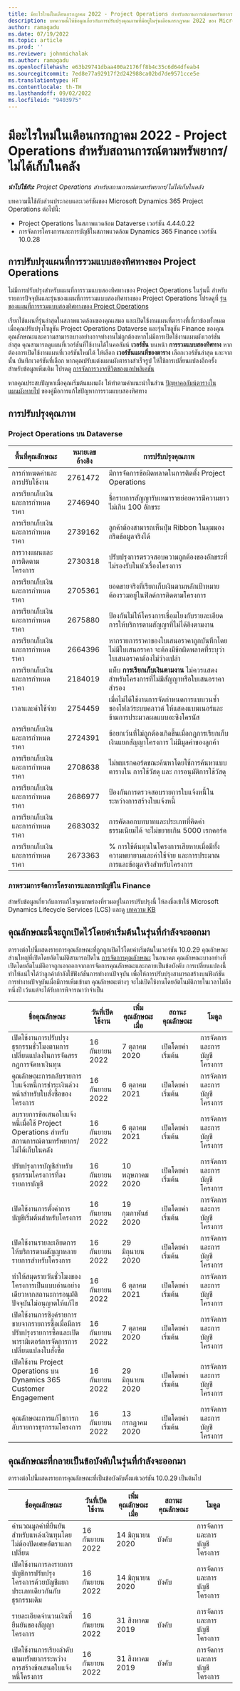 ```yaml
---
title: มีอะไรใหม่ในเดือนกรกฎาคม 2022 - Project Operations สำหรับสถานการณ์ตามทรัพยากร/ไม่ได้เก็บในคลัง
description: บทความนี้ให้ข้อมูลเกี่ยวกับการปรับปรุงคุณภาพที่มีอยู่ในรุ่นเดือนกรกฎาคม 2022 ของ Microsoft Dynamics 365 Project Operations สำหรับสถานการณ์ตามทรัพยากร/ไม่ได้เก็บในคลัง
author: ramagadu
ms.date: 07/19/2022
ms.topic: article
ms.prod: ''
ms.reviewer: johnmichalak
ms.author: ramagadu
ms.openlocfilehash: e63b29741dbaa400a2176ff8b4c35c6d64dfeab4
ms.sourcegitcommit: 7ed8e77a92917f2d242988ca02bd7de9571cce5e
ms.translationtype: HT
ms.contentlocale: th-TH
ms.lasthandoff: 09/02/2022
ms.locfileid: "9403975"
---
```

# <a name="whats-new-july-2022---project-operations-for-resourcenon-stocked-based-scenarios"></a>มีอะไรใหม่ในเดือนกรกฎาคม 2022 - Project Operations สำหรับสถานการณ์ตามทรัพยากร/ไม่ได้เก็บในคลัง

_**นำไปใช้กับ:** Project Operations สำหรับสถานการณ์ตามทรัพยากร/ไม่ได้เก็บในคลัง_

บทความนี้ใช้กับส่วนประกอบและเวอร์ชันของ Microsoft Dynamics 365 Project Operations ต่อไปนี้:

- Project Operations ในสภาพแวดล้อม Dataverse เวอร์ชัน 4.44.0.22
- การจัดการโครงการและการบัญชีในสภาพแวดล้อม Dynamics 365 Finance เวอร์ชัน 10.0.28

## <a name="project-operations-dual-write-maps-updates"></a>การปรับปรุงแผนที่การรวมแบบสองทิศทางของ Project Operations

ไม่มีการปรับปรุงสำหรับแผนที่การรวมแบบสองทิศทางของ Project Operations ในรุ่นนี้ สำหรับรายการปัจจุบันและรุ่นของแผนที่การรวมแบบสองทิศทางของ Project Operations โปรดดูที่ [รุ่นของแผนที่การรวมแบบสองทิศทางของ Project Operations](../environment/resource-dual-write-maps.md)

เรียกใช้แผนที่รุ่นล่าสุดในสภาพแวดล้อมของคุณเสมอ และเปิดใช้งานแผนที่ตารางที่เกี่ยวข้องทั้งหมดเมื่อคุณปรับปรุงโซลูชัน Project Operations Dataverse และรุ่นโซลูชัน Finance ของคุณ คุณลักษณะและความสามารถบางอย่างอาจทำงานไม่ถูกต้องหากไม่มีการเปิดใช้งานแผนผังเวอร์ชันล่าสุด คุณสามารถดูแผนที่เวอร์ชันที่ใช้งานได้ในคอลัมน์ **เวอร์ชัน** บนหน้า **การรวมแบบสองทิศทาง** หากต้องการเปิดใช้งานแผนที่เวอร์ชันใหม่ได้ ให้เลือก **เวอร์ชันแผนที่ของตาราง** เลือกเวอร์ชันล่าสุด และจากนั้น บันทึกเวอร์ชันที่เลือก หากคุณปรับแต่งแผนผังตารางสำเร็จรูป ให้ใช้การเปลี่ยนแปลงอีกครั้ง สำหรับข้อมูลเพิ่มเติม โปรดดู [การจัดการวงจรชีวิตของแอปพลิเคชัน](/dynamics365/fin-ops-core/dev-itpro/data-entities/dual-write/app-lifecycle-management)

หากคุณประสบปัญหาเมื่อคุณเริ่มต้นแผนผัง ให้ทำตามคำแนะนำในส่วน [ปัญหาคอลัมน์ตารางในแผนผังหายไป](/dynamics365/fin-ops-core/dev-itpro/data-entities/dual-write/dual-write-troubleshooting-finops-upgrades#missing-table-columns-issue-on-maps) ของคู่มือการแก้ไขปัญหาการรวมแบบสองทิศทาง

## <a name="quality-updates"></a>การปรับปรุงคุณภาพ

### <a name="project-operations-on-dataverse"></a>Project Operations บน Dataverse

| พื้นที่คุณลักษณะ | หมายเลขอ้างอิง | การปรับปรุงคุณภาพ |
| --- | --- | --- |
| การกำหนดค่าและการปรับใช้งาน | 2761472 | มีการจัดการข้อผิดพลาดในการติดตั้ง Project Operations |
| การเรียกเก็บเงินและการกำหนดราคา | 2746940 | ชื่อรายการสัญญารับเหมารายย่อยควรมีความยาวไม่เกิน 100 อักขระ |
| การเรียกเก็บเงินและการกำหนดราคา | 2739162 | ลูกค้าต้องสามารถเห็นปุ่ม Ribbon ในมุมมองกริดข้อมูลจริงได้ |
| การวางแผนและการติดตามโครงการ | 2730318 | ปรับปรุงการตรวจสอบความถูกต้องของอักขระที่ไม่รองรับในหัวเรื่องโครงการ |
| การเรียกเก็บเงินและการกำหนดราคา | 2705361 | ยอดขายจริงที่เรียกเก็บเงินตามหลักเป้าหมายต้องรวมอยู่ในฟิลด์การติดตามโครงการ |
| การเรียกเก็บเงินและการกำหนดราคา | 2675880 | ป้องกันไม่ให้โครงการเชื่อมโยงกับรายละเอียดการให้บริการตามสัญญาที่ไม่ได้อิงตามงาน |
| การเรียกเก็บเงินและการกำหนดราคา | 2664396 | หากรายการราคาของใบเสนอราคาถูกบันทึกโดยไม่มีใบเสนอราคา จะต้องมีข้อผิดพลาดที่ระบุว่าใบเสนอราคาต้องไม่ว่างเปล่า |
| การเรียกเก็บเงินและการกำหนดราคา | 2184019 | แท็บ **การเรียกเก็บเงินตามงาน** ไม่ควรแสดงสำหรับโครงการที่ไม่มีสัญญาหรือใบเสนอราคาสำรอง |
| เวลาและค่าใช้จ่าย | 2754459 | เมื่อไม่ได้ใช้งานการจัดกำหนดการแบบวนซ้ำของโฟลว์ระบบคลาวด์ ให้แสดงแบนเนอร์และข้ามการประมวลผลแบบอะซิงโครนัส |
| การเรียกเก็บเงินและการกำหนดราคา | 2724391 | ข้อยกเว้นที่ไม่ถูกต้องเกิดขึ้นเมื่อกฎการเรียกเก็บเงินแยกสัญญาโครงการ ไม่มีมูลค่าของลูกค้า |
| การเรียกเก็บเงินและการกำหนดราคา | 2708638 | ไม่พบเรกคอร์ดขณะค้นหาโดยใช้การค้นหาแบบตารางใน การใช้วัสดุ และ การอนุมัติการใช้วัสดุ|
| การเรียกเก็บเงินและการกำหนดราคา | 2686977 | ป้องกันการตรวจสอบรายการใบแจ้งหนี้ในระหว่างการสร้างใบแจ้งหนี้ |
| การเรียกเก็บเงินและการกำหนดราคา | 2683032 | การคัดลอกบทบาทและประเภทที่คิดค่าธรรมเนียมได้ จะไม่ขยายเกิน 5000 เรกคอร์ด|
| การเรียกเก็บเงินและการกำหนดราคา | 2673363 | % การใช้ต้นทุนในโครงการเสียหายเมื่อมีทั้งความพยายามและค่าใช้จ่าย และการประมาณการและข้อมูลจริงสำหรับโครงการ |

### <a name="project-management-and-accounting-in-finance"></a>ภาพรวมการจัดการโครงการและการบัญชีใน Finance

สำหรับข้อมูลเกี่ยวกับการแก้ไขจุดบกพร่องที่รวมอยู่ในการปรับปรุงนี้ ให้ลงชื่อเข้าใช้ Microsoft Dynamics Lifecycle Services (LCS) และดู [บทความ KB](https://fix.lcs.dynamics.com/Issue/Details?bugId=694438)

## <a name="features-turned-on-by-default-in-upcoming-release"></a>คุณลักษณะนี้จะถูกเปิดไว้โดยค่าเริ่มต้นในรุ่นที่กำลังจะออกมา

ตารางต่อไปนี้แสดงรายการคุณลักษณะที่ถูกถูกเปิดไว้โดยค่าเริ่มต้นในเวอร์ชัน 10.0.29 คุณลักษณะส่วนใหญ่ที่เปิดโดยอัตโนมัติสามารถปิดใน [การจัดการคุณลักษณะ](/dynamics365/fin-ops-core/fin-ops/get-started/feature-management/feature-management-overview) ในอนาคต คุณลักษณะบางอย่างที่เปิดโดยอัตโนมัติอาจถูกเอาออกจากการจัดการคุณลักษณะและกลายเป็นข้อบังคับ การเปลี่ยนแปลงนี้ทำให้แน่ใจได้ว่าลูกค้ากำลังใช้ฟังก์ชันการทำงานปัจจุบัน เพื่อให้การปรับปรุงสามารถสร้างบนฟังก์ชันการทำงานปัจจุบันเมื่อมีการเพิ่มเข้ามา คุณลักษณะต่างๆ จะไม่เปิดใช้งานโดยอัตโนมัติภายในเวลาไม่ถึงหนึ่งปี เว้นแต่จะได้รับการพิจารณาว่าจำเป็น

| ชื่อคุณลักษณะ | วันที่เปิดใช้งาน | เพิ่มคุณลักษณะเมื่อ | สถานะคุณลักษณะ | โมดูล |
| --- | --- | --- |--- |--- |
| เปิดใช้งานการปรับปรุงธุรกรรมชั่วโมงตามการเปลี่ยนแปลงในการจัดสรรกฎการจัดหาเงินทุน | 16 กันยายน 2022 | 7 ตุลาคม 2020 | เปิดโดยค่าเริ่มต้น | การจัดการและการบัญชีโครงการ |
| คุณลักษณะการกลับรายการใบแจ้งหนี้การชำระเงินล่วงหน้าสำหรับใบสั่งซื้อของโครงการ | 16 กันยายน 2022 | 6 ตุลาคม 2021 | เปิดโดยค่าเริ่มต้น | การจัดการและการบัญชีโครงการ |
| ลบรายการข้อเสนอใบแจ้งหนี้เมื่อใช้ Project Operations สำหรับสถานการณ์ตามทรัพยากร/ไม่ได้เก็บในคลัง | 16 กันยายน 2022 | 6 ตุลาคม 2021 | เปิดโดยค่าเริ่มต้น | การจัดการและการบัญชีโครงการ |
| ปรับปรุงการบัญชีสำหรับธุรกรรมโครงการที่ลงรายการบัญชี | 16 กันยายน 2022 | 10 พฤษภาคม 2020 | เปิดโดยค่าเริ่มต้น | การจัดการและการบัญชีโครงการ |
| เปิดใช้งานการตั้งค่าการบัญชีเริ่มต้นสำหรับโครงการ | 16 กันยายน 2022 | 19 กุมภาพันธ์ 2020 | เปิดโดยค่าเริ่มต้น | การจัดการและการบัญชีโครงการ |
| เปิดใช้งานรายละเอียดการให้บริการตามสัญญาหลายรายการสำหรับโครงการ | 16 กันยายน 2022 | 29 มิถุนายน 2020 | เปิดโดยค่าเริ่มต้น | การจัดการและการบัญชีโครงการ |
| ทำให้สมุดรายวันชั่วโมงของโครงการเป็นแบบอ่านอย่างเดียวหากสถานะการอนุมัติปัจจุบันไม่อนุญาตให้แก้ไข | 16 กันยายน 2022 | 6 ตุลาคม 2021 | เปิดโดยค่าเริ่มต้น | การจัดการและการบัญชีโครงการ |
| เปิดใช้งานการซิงค์รายการขายจากรายการซื้อเมื่อมีการปรับปรุงรายการซื้อและเปิดพารามิเตอร์การจัดการการเปลี่ยนแปลงใบสั่งซื้อ | 16 กันยายน 2022 | 7 ตุลาคม 2020 | เปิดโดยค่าเริ่มต้น | การจัดการและการบัญชีโครงการ |
| เปิดใช้งาน Project Operations บน Dynamics 365 Customer Engagement | 16 กันยายน 2022 | 29 มิถุนายน 2020 | เปิดโดยค่าเริ่มต้น | การจัดการและการบัญชีโครงการ |
| คุณลักษณะการแก้ไขการกลับรายการธุรกรรมโครงการ | 16 กันยายน 2022 | 13 กรกฎาคม 2020 | เปิดโดยค่าเริ่มต้น | การจัดการและการบัญชีโครงการ |

## <a name="features-that-become-mandatory-in-the-upcoming-release"></a>คุณลักษณะที่กลายเป็นข้อบังคับในรุ่นที่กำลังจะออกมา

ตารางต่อไปนี้แสดงรายการคุณลักษณะที่เป็นข้อบังคับตั้งแต่เวอร์ชัน 10.0.29 เป็นต้นไป

| ชื่อคุณลักษณะ | วันที่เปิดใช้งาน | เพิ่มคุณลักษณะเมื่อ | สถานะคุณลักษณะ | โมดูล |
| --- | --- | --- | --- | --- |
| คำนวณมูลค่าที่ยืนยันสำหรับแหล่งเงินทุนโดยไม่ต้องปัดเศษอัตราแลกเปลี่ยน | 16 กันยายน 2022 | 14 มิถุนายน 2020 | บังคับ | การจัดการและการบัญชีโครงการ |
| เปิดใช้งานการลงรายการบัญชีการปรับปรุงโครงการด้วยบัญชีแยกประเภทเดียวกันกับธุรกรรมเดิม | 16 กันยายน 2022 | 14 มิถุนายน 2020 | บังคับ | การจัดการและการบัญชีโครงการ |
| รายละเอียดจำนวนเงินที่ยืนยันของสัญญาโครงการ | 16 กันยายน 2022 | 31 สิงหาคม 2019 | บังคับ | การจัดการและการบัญชีโครงการ |
| เปิดใช้งานการเรียงลำดับตามทรัพยากรระหว่างการสร้างข้อเสนอใบแจ้งหนี้โครงการ | 16 กันยายน 2022 | 31 สิงหาคม 2019 | บังคับ | การจัดการและการบัญชีโครงการ |
